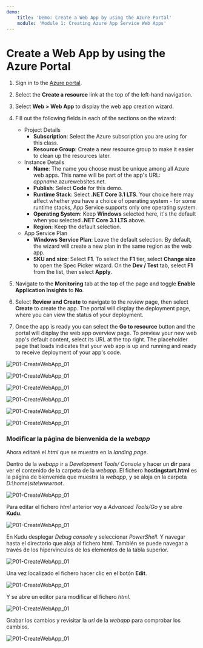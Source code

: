 ```yaml
---
demo:
    title: 'Demo: Create a Web App by using the Azure Portal'
    module: 'Module 1: Creating Azure App Service Web Apps'
---
```


Create a Web App by using the Azure Portal
=================================

1. Sign in to the [Azure portal](http://portal.azure.com/).

2. Select the **Create a resource** link at the top of the left-hand navigation.

3. Select **Web > Web App** to display the web app creation wizard.

4. Fill out the following fields in each of the sections on the wizard:

   - Project Details
     - **Subscription**: Select the Azure subscription you are using for this class.
     - **Resource Group**: Create a new resource group to make it easier to clean up the resources later.
   - Instance Details
     - **Name**: The name you choose must be unique among all Azure web apps. This name will be part of the app's URL: *appname*.azurewebsites.net.
     - **Publish**: Select **Code** for this demo.
     - **Runtime Stack**: Select **.NET Core 3.1 LTS**. Your choice here may affect whether you have a choice of operating system - for some runtime stacks, App Service supports only one operating system.
     - **Operating System**: Keep **Windows** selected here, it's the default when you selected **.NET Core 3.1 LTS** above.
     - **Region**: Keep the default selection.
   - App Service Plan
     - **Windows Service Plan**: Leave the default selection. By default, the wizard will create a new plan in the same region as the web app.
     - **SKU and size**: Select **F1**. To select the **F1** tier, select **Change size** to open the Spec Picker wizard. On the **Dev / Test** tab, select **F1** from the list, then select **Apply**.

5. Navigate to the **Monitoring** tab at the top of the page and toggle **Enable Application Insights** to **No**.

6. Select **Review and Create** to navigate to the review page, then select **Create** to create the app. The portal will display the deployment page, where you can view the status of your deployment.

7. Once the app is ready you can select the **Go to resource** button and the portal will display the web app overview page. To preview your new web app's default content, select its URL at the top right. The placeholder page that loads indicates that your web app is up and running and ready to receive deployment of your app's code.

![P01-CreateWebApp_01](images/P01-CreateWebApp_01.png)

![P01-CreateWebApp_01](images/P01-CreateWebApp_02.png)

![P01-CreateWebApp_01](images/P01-CreateWebApp_03.png)

![P01-CreateWebApp_01](images/P01-CreateWebApp_04.png)

![P01-CreateWebApp_01](images/P01-CreateWebApp_04.png)

![P01-CreateWebApp_01](images/P01-CreateWebApp_05.png)

### Modificar la página de bienvenida de la *webapp*

Ahora editaré el *html* que se muestra en la *landing page*.

Dentro de la *webapp* ir a *Development Tools/ Console* y hacer un **dir** para ver el contenido de la carpeta de la *webapp*. El fichero **hostingstart.html** es la página de bienvenida que muestra la *webapp*, y se aloja en la carpeta *D:\home\site\wwwroot*.

![P01-CreateWebApp_01](images/P01-CreateWebApp_06.png)

Para editar el fichero *html* anterior voy a *Advanced Tools/Go* y se abre **Kudu**.

![P01-CreateWebApp_01](images/P01-CreateWebApp_07.png)

En Kudu desplegar *Debug console* y seleccionar *PowerShell*. Y navegar hasta el directorio que aloja al fichero html. También se puede navegar a través de los hipervínculos de los elementos de la tabla superior.

![P01-CreateWebApp_01](images/P01-CreateWebApp_08.png)

Una vez localizado el fichero hacer clic en el botón **Edit**.

![P01-CreateWebApp_01](images/P01-CreateWebApp_09.png)

Y se abre un editor para modificar el fichero *html*.

![P01-CreateWebApp_01](images/P01-CreateWebApp_10.png)

Grabar los cambios y revisitar la *url* de la *webapp* para comprobar los cambios.

![P01-CreateWebApp_01](images/P01-CreateWebApp_11.png)
